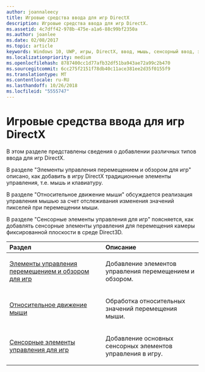 ```yaml
---
author: joannaleecy
title: Игровые средства ввода для игр DirectX
description: Игровые средства ввода для игр DirectX.
ms.assetid: 4c7dff42-978b-475e-a1a6-88c99bf2350a
ms.author: joanlee
ms.date: 02/08/2017
ms.topic: article
keywords: Windows 10, UWP, игры, DirectX, ввод, мышь, сенсорный ввод, элементы управления
ms.localizationpriority: medium
ms.openlocfilehash: 8787400cc1d77afb32df51ba943ae72a99c2b470
ms.sourcegitcommit: 6cc275f2151f78db40c11ace381ee2d35f0155f9
ms.translationtype: MT
ms.contentlocale: ru-RU
ms.lasthandoff: 10/26/2018
ms.locfileid: "5555747"
---
```

# <a name="game-input-for-directx-games"></a>Игровые средства ввода для игр DirectX

В этом разделе представлены сведения о добавлении различных типов ввода для игр DirectX.

В разделе "Элементы управления перемещением и обзором для игр" описано, как добавить в игру DirectX традиционные элементы управления, т.е. мышь и клавиатуру.

В разделе "Относительное движение мыши" обсуждается реализация управления мышью за счет отслеживания изменения значений пикселей при перемещении мыши.

В разделе "Сенсорные элементы управления для игр" поясняется, как добавлять сенсорные элементы управления для перемещения камеры фиксированной плоскости в среде Direct3D.

<table>
<colgroup>
<col width="50%" />
<col width="50%" />
</colgroup>
<thead>
<tr class="header">
<th align="left">Раздел</th>
<th align="left">Описание</th>
</tr>
</thead>
<tbody>
<tr class="odd">
<td align="left"><p><a href="tutorial--adding-move-look-controls-to-your-directx-game.md">Элементы управления перемещением и обзором для игр</a></p></td>
<td align="left"><p>Добавление элементов управления перемещением и обзором.</p></td>
</tr>
<tr class="even">
<td align="left"><p><a href="relative-mouse-movement.md">Относительное движение мыши</a></p></td>
<td align="left"><p>Обработка относительных значений перемещения мыши.</p></td>
</tr>
<tr class="odd">
<td align="left"><p><a href="tutorial--adding-touch-controls-to-your-directx-game.md">Сенсорные элементы управления для игр</a></p></td>
<td align="left"><p>Добавление основных сенсорных элементов управления в игру.</p></td>
</tr>
</tbody>
</table>